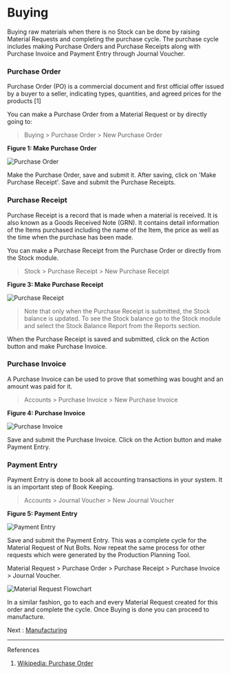 # Buying

<p class="lead"> Buying raw materials when there is no Stock can be done by raising Material Requests and completing the purchase cycle. The purchase cycle includes making Purchase Orders and Purchase Receipts along with Purchase Invoice and Payment Entry through Journal Voucher.</p>

### Purchase Order

Purchase Order (PO) is a commercial document and first official offer issued by a buyer to a seller, indicating types, quantities, and agreed prices for the products [1]

You can make a Purchase Order from a Material Request or by directly going to:

> Buying > Purchase Order > New Purchase Order 


__Figure 1: Make Purchase Order__

![Purchase Order](/assets/erpnext_org/images/erpnext/e-t-o-purchase-order-childbed.png)

Make the Purchase Order, save and submit it. After saving, click on 'Make Purchase Receipt'. Save and submit the Purchase Receipts. 

### Purchase Receipt

Purchase Receipt is a record that is made when a material is received. It is also known as a Goods Received Note (GRN). It contains detail information of the Items purchased including the name of the Item, the price as well as the time when the purchase has been made.

You can make a Purchase Receipt from the Purchase Order or directly from the Stock module.

> Stock > Purchase Receipt > New Purchase Receipt

__Figure 3: Make Purchase Receipt__

![Purchase Receipt](/assets/erpnext_org/images/erpnext/e-t-o-purchase-receipt-childbed.png)

> Note that only when the Purchase Receipt is submitted, the Stock balance is updated. To see the Stock balance go to the Stock module and select the Stock Balance Report from the Reports section.

When the Purchase Receipt is saved and submitted, click on the Action button and make Purchase Invoice.

### Purchase Invoice

A Purchase Invoice can be used to prove that something was bought and an amount was paid for it.

> Accounts > Purchase Invoice > New Purchase Invoice

__Figure 4: Purchase Invoice__

![Purchase Invoice](/assets/erpnext_org/images/erpnext/e-t-o-purchase-invoice.png)

Save and submit the Purchase Invoice. Click on the Action button and make Payment Entry.

### Payment Entry

Payment Entry is done to book all accounting transactions in your system. It is an important step of Book Keeping.

> Accounts > Journal Voucher > New Journal Voucher

__Figure 5: Payment Entry__

![Payment Entry](/assets/erpnext_org/images/erpnext/e-t-o-payment-entry-childbed.png)

Save and submit the Payment Entry. This was a complete cycle for the Material Request of Nut Bolts. Now repeat the same process for other requests which were generated by the Production Planning Tool.

Material Request > Purchase Order > Purchase Receipt > Purchase Invoice > Journal Voucher. 

![Material Request Flowchart](/assets/erpnext_org/images/erpnext/material-request-flowchart-image.png)

In a similar fashion, go to each and every Material Request created for this order and complete the cycle. Once Buying is done you can proceed to manufacture.


Next : [Manufacturing](/user-guide/guide-books/engineer-to-order/stock-entry)


---

References

1. [Wikipedia: Purchase Order](http://en.wikipedia.org/wiki/Purchase_order)